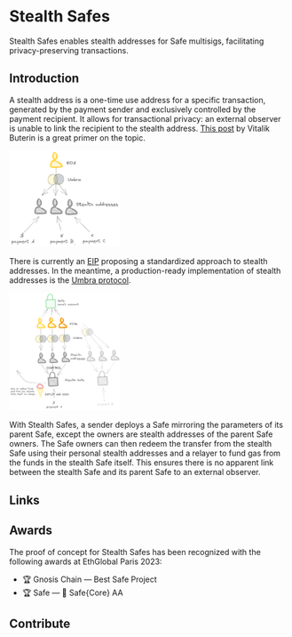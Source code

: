 # Stealth Safes

Stealth Safes enables stealth addresses for Safe multisigs, facilitating privacy-preserving transactions.

## Introduction

A stealth address is a one-time use address for a specific transaction, generated by the payment sender and exclusively controlled by the payment recipient. It allows for transactional privacy: an external observer is unable to link the recipient to the stealth address. [This post](https://vitalik.ca/general/2023/01/20/stealth.html) by Vitalik Buterin is a great primer on the topic.

<img src="/Umbra.png" width="200"/>

There is currently an [EIP](https://eips.ethereum.org/EIPS/eip-5564) proposing a standardized approach to stealth addresses. In the meantime, a production-ready implementation of stealth addresses is the [Umbra protocol](https://app.umbra.cash/faq#how-does-it-work-technical).

<img src="/StealthSafe.png" width="200"/>

With Stealth Safes, a sender deploys a Safe mirroring the parameters of its parent Safe, except the owners are stealth addresses of the parent Safe owners. The Safe owners can then redeem the transfer from the stealth Safe using their personal stealth addresses and a relayer to fund gas from the funds in the stealth Safe itself. This ensures there is no apparent link between the stealth Safe and its parent Safe to an external observer.

## Links

## Awards

The proof of concept for Stealth Safes has been recognized with the following awards at EthGlobal Paris 2023:
* 🏆 Gnosis Chain — Best Safe Project
* 🏆 Safe — 🥇 Safe{Core} AA

## Contribute